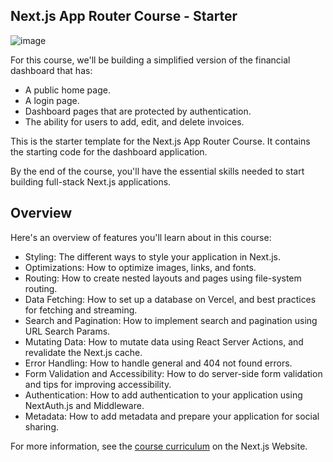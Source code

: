 ## Next.js App Router Course - Starter

![image](https://github.com/user-attachments/assets/781e9d86-b2b6-4730-953f-db7d0867b222)

For this course, we'll be building a simplified version of the financial dashboard that has:

- A public home page.
- A login page.
- Dashboard pages that are protected by authentication.
- The ability for users to add, edit, and delete invoices.

This is the starter template for the Next.js App Router Course. It contains the starting code for the dashboard application.

By the end of the course, you'll have the essential skills needed to start building full-stack Next.js applications.

## Overview

Here's an overview of features you'll learn about in this course:

- Styling: The different ways to style your application in Next.js.
- Optimizations: How to optimize images, links, and fonts.
- Routing: How to create nested layouts and pages using file-system routing.
- Data Fetching: How to set up a database on Vercel, and best practices for fetching and streaming.
- Search and Pagination: How to implement search and pagination using URL Search Params.
- Mutating Data: How to mutate data using React Server Actions, and revalidate the Next.js cache.
- Error Handling: How to handle general and 404 not found errors.
- Form Validation and Accessibility: How to do server-side form validation and tips for improving accessibility.
- Authentication: How to add authentication to your application using NextAuth.js and Middleware.
- Metadata: How to add metadata and prepare your application for social sharing.

For more information, see the [course curriculum](https://nextjs.org/learn) on the Next.js Website.
